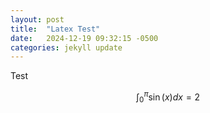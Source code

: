 ```yaml
---
layout: post
title:  "Latex Test"
date:   2024-12-19 09:32:15 -0500
categories: jekyll update
---
```


<script type="text/javascript" async
    src="https://cdn.jsdelivr.net/npm/mathjax@3/es5/tex-mml-chtml.js">
</script>

Test

$$ \int_0^\pi \sin (x) dx = 2 $$